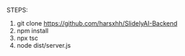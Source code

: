 STEPS:
1. git clone https://github.com/harsxhh/SlidelyAI-Backend
2. npm install
3. npx tsc
4. node dist/server.js

